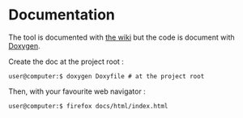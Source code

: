 # Documentation

The tool is documented with [the wiki](https://github.com/GDelevoye/cigarfilter/wiki) but the code is document with [Doxygen](https://doxygen.nl/).

Create the doc at the project root :

```console
user@computer:$ doxygen Doxyfile # at the project root
```

Then, with your favourite web navigator : 

```console
user@computer:$ firefox docs/html/index.html
```
